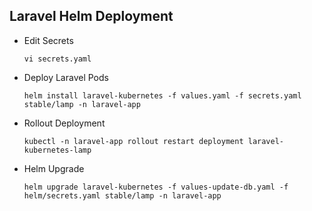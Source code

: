 ## Laravel Helm Deployment

- Edit Secrets
  ```
  vi secrets.yaml
  ```

- Deploy Laravel Pods
  ```
  helm install laravel-kubernetes -f values.yaml -f secrets.yaml stable/lamp -n laravel-app
  ```

- Rollout Deployment
  ```
  kubectl -n laravel-app rollout restart deployment laravel-kubernetes-lamp
  ```

- Helm Upgrade
  ```
  helm upgrade laravel-kubernetes -f values-update-db.yaml -f helm/secrets.yaml stable/lamp -n laravel-app
  ```